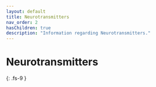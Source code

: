 ```yaml
---
layout: default
title: Neurotransmitters
nav_order: 2
hasChildren: true
description: "Information regarding Neurotransmitters."
---
```


# Neurotransmitters
{: .fs-9 }